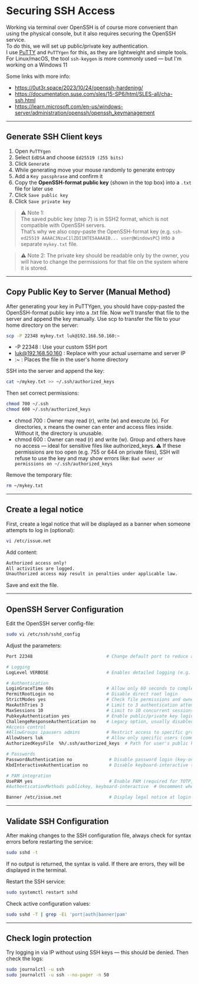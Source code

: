 # Securing SSH Access
Working via terminal over OpenSSH is of course more convenient than using the physical console, but it also requires securing the OpenSSH service.  
To do this, we will set up public/private key authentication.  
I use [PuTTY](https://putty.org/index.html) and `PuTTYgen` for this, as they are lightweight and simple tools.  
For Linux/macOS, the tool `ssh-keygen` is more commonly used — but I'm working on a Windows 11 

Some links with more info:
- https://0ut3r.space/2023/10/24/openssh-hardening/
- https://documentation.suse.com/sles/15-SP6/html/SLES-all/cha-ssh.html
- https://learn.microsoft.com/en-us/windows-server/administration/openssh/openssh_keymanagement

---

## Generate SSH Client keys
1. Open `PuTTYgen`
2. Select `EdDSA` and choose `Ed25519 (255 bits)`  
3. Click `Generate`  
4. While generating move your mouse randomly to generate entropy  
5. Add a `Key passphrase` and confirm it
6. Copy the **OpenSSH-format public key** (shown in the top box) into a `.txt` file for later use
7. Click `Save public key`
8. Click `Save private key`

> ⚠️ Note 1:  
> The saved public key (step 7) is in SSH2 format, which is not compatible with OpenSSH servers.  
> That’s why we also copy-paste the OpenSSH-format key (e.g. `ssh-ed25519 AAAAC3NzaC1lZDI1NTE5AAAAIB... user@WindowsPC`) into a separate `mykey.txt` file.

> ⚠️ Note 2:
> The private key should be readable only by the owner, you will have to change the permissions for that file on the system where it is stored.
---
## Copy Public Key to Server (Manual Method)
After generating your key in PuTTYgen, you should have copy-pasted the OpenSSH-format public key into a .txt file. Now we’ll transfer that file to the server and append the key manually.
Use scp to transfer the file to your home directory on the server:
```bash
scp -P 22348 mykey.txt luk@192.168.50.160:~
```
- -P 22348 : Use your custom SSH port
- luk@192.168.50.160 : Replace with your actual username and server IP
- :~ : Places the file in the user's home directory

SSH into the server and append the key:
```bash
cat ~/mykey.txt >> ~/.ssh/authorized_keys
```
Then set correct permissions:
```bash
chmod 700 ~/.ssh
chmod 600 ~/.ssh/authorized_keys
```
- chmod 700 : Owner may read (r), write (w) and execute (x). For directories, x means the owner can enter and access files inside. Without it, the directory is unusable.
- chmod 600 : Owner can read (r) and write (w). Group and others have no access — ideal for sensitive files like authorized_keys.
⚠️ If these permissions are too open (e.g. 755 or 644 on private files), SSH will refuse to use the key and may show errors like: `Bad owner or permissions on ~/.ssh/authorized_keys`

Remove the temporary file:
```bash
rm ~/mykey.txt
```

---

## Create a legal notice
First, create a legal notice that will be displayed as a banner when someone attempts to log in (optional):
```bash
vi /etc/issue.net
```
Add content:
```bash
Authorized access only!
All activities are logged.
Unauthorized access may result in penalties under applicable law.
```
Save and exit the file.

---

## OpenSSH Server Configuration
Edit the OpenSSH server config-file:
```bash
sudo vi /etc/ssh/sshd_config
```
Adjust the parameters:
```bash
Port 22348                            # Change default port to reduce automated scans

# Logging
LogLevel VERBOSE                      # Enables detailed logging (e.g. username, key fingerprint)

# Authentication
LoginGraceTime 60s                    # Allow only 60 seconds to complete login
PermitRootLogin no                    # Disable direct root login
StrictModes yes                       # Check file permissions and ownership of user files
MaxAuthTries 3                        # Limit to 3 authentication attempts per connection
MaxSessions 10                        # Limit to 10 concurrent sessions per connection
PubkeyAuthentication yes              # Enable public/private key login
ChallengeResponseAuthentication no    # Legacy option, usually disabled unless required by specific PAM modules
#Access control
#AllowGroups ipausers admins          # Restrict access to specific groups (commented out)
AllowUsers luk                        # Allow only specific users (comment out if using AllowGroups)
AuthorizedKeysFile	%h/.ssh/authorized_keys  # Path for user's public key file

# Passwords
PasswordAuthentication no              # Disable password login (key-only access)
KbdInteractiveAuthentication no        # Disable keyboard-interactive (used by PAM for passwords)

# PAM integration
UsePAM yes                             # Enable PAM (required for TOTP, audit, etc.)
#AuthenticationMethods publickey, keyboard-interactive  # Uncomment when PAM with TOTP is configured

Banner /etc/issue.net                  # Display legal notice at login
```

---

## Validate SSH Configuration
After making changes to the SSH configuration file, always check for syntax errors before restarting the service:
```bash
sudo sshd -t
```
If no output is returned, the syntax is valid. If there are errors, they will be displayed in the terminal.

Restart the SSH service:
```bash
sudo systemctl restart sshd
```
Check active configuration values:
```bash
sudo sshd -T | grep -Ei 'port|auth|banner|pam'
```

---

## Check login protection
Try logging in via IP without using SSH keys — this should be denied. 
Then check the logs:
```bash
sudo journalctl -u ssh
sudo journalctl -u ssh --no-pager -n 50
```

